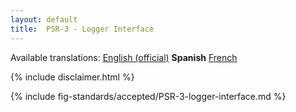 ```yaml
---
layout: default
title:  PSR-3 - Logger Interface
---
```


<nav id="lngmenu">
  Available translations:
  <a href="/psr/psr-3">English (official)</a>
  <b>Spanish</b>
  <a href="/psr/psr-3/fr">French</a>
</nav>

{% include disclaimer.html %}

{% include fig-standards/accepted/PSR-3-logger-interface.md %}
